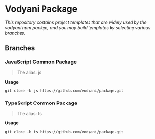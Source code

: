 # Vodyani Package

*This repository contains project templates that are widely used by the vodyani npm packge, and you may build templates by selecting various branches.*

## Branches

### JavaScript Common Package

> The alias: js

**Usage**

```
git clone -b js https://github.com/vodyani/package.git
```

### TypeScript Common Package

> The alias: ts

**Usage**

```
git clone -b ts https://github.com/vodyani/package.git
```
